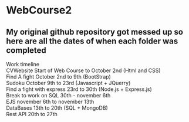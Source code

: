 # WebCourse2  
## My original github repository got messed up so here are all the dates of when each folder was completed  

Work timeline  
CVWebsite Start of Web Course to October 2nd (Html and CSS)  
Find A fight October 2nd to 9th (BootStrap)  
Sudoku October 9th to 23rd (Javascript + JQuerry)  
Find a fight with express 23rd to 30th (Node.js + Express.js)  
Break to work on SQL 30th - november 6th    
EJS november 6th to november 13th  
DataBases 13th to 20th (SQL + MongoDB)  
Rest API 20th to 27th  

